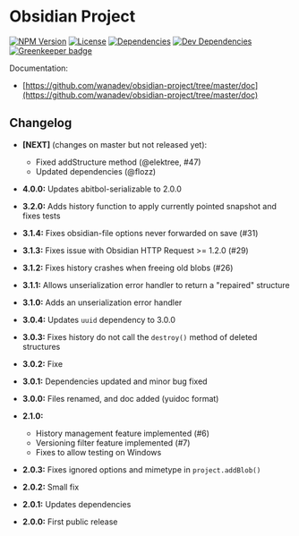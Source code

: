 # Obsidian Project

[![NPM Version](http://img.shields.io/npm/v/obsidian-project.svg?style=flat)](https://www.npmjs.com/package/obsidian-project)
[![License](http://img.shields.io/npm/l/obsidian-project.svg?style=flat)](https://github.com/wanadev/obsidian-project/blob/master/LICENSE)
[![Dependencies](https://img.shields.io/david/wanadev/obsidian-project.svg?maxAge=2592000)]()
[![Dev Dependencies](https://img.shields.io/david/dev/wanadev/obsidian-project.svg?maxAge=2592000)]()
[![Greenkeeper badge](https://badges.greenkeeper.io/wanadev/obsidian-project.svg)](https://greenkeeper.io/)


Documentation:

* [https://github.com/wanadev/obsidian-project/tree/master/doc](https://github.com/wanadev/obsidian-project/tree/master/doc)


## Changelog

* **[NEXT]** (changes on master but not released yet):

  * Fixed addStructure method (@elektree, #47)
  * Updated dependencies (@flozz)

* **4.0.0:** Updates abitbol-serializable to 2.0.0
* **3.2.0:** Adds history function to apply currently pointed snapshot and fixes tests
* **3.1.4:** Fixes obsidian-file options never forwarded on save (#31)
* **3.1.3:** Fixes issue with Obsidian HTTP Request >= 1.2.0 (#29)
* **3.1.2:** Fixes history crashes when freeing old blobs (#26)
* **3.1.1:** Allows unserialization error handler to return a "repaired" structure
* **3.1.0:** Adds an unserialization error handler
* **3.0.4:** Updates `uuid` dependency to 3.0.0
* **3.0.3:** Fixes history do not call the `destroy()` method of deleted structures
* **3.0.2:** Fixe
* **3.0.1:** Dependencies updated and minor bug fixed
* **3.0.0:** Files renamed, and doc added (yuidoc format)
* **2.1.0:**
  * History management feature implemented (#6)
  * Versioning filter feature implemented (#7)
  * Fixes to allow testing on Windows
* **2.0.3:** Fixes ignored options and mimetype in `project.addBlob()`
* **2.0.2:** Small fix
* **2.0.1:** Updates dependencies
* **2.0.0:** First public release
